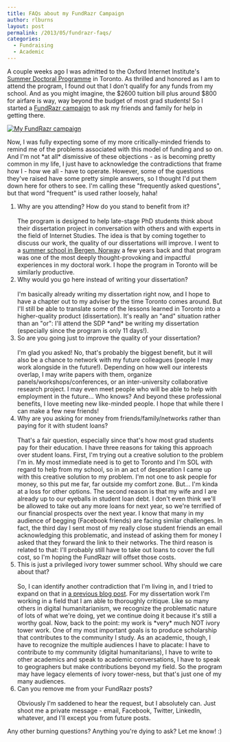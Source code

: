 ```yaml
---
title: FAQs about my FundRazr Campaign
author: rlburns
layout: post
permalink: /2013/05/fundrazr-faqs/
categories:
  - Fundraising
  - Academic
---
```


A couple weeks ago I was admitted to the Oxford Internet Institute's [Summer Doctoral Programme](http://www.oii.ox.ac.uk/teaching/sdp/Y2013.cfm) in Toronto. As thrilled and honored as I am to attend the program, I found out that I don't qualify for any funds from my school. And as you might imagine, the $2600 tuition bill plus around $800 for airfare is way, way beyond the budget of most grad students! So I started a [FundRazr campaign](https://fundrazr.com/campaigns/5VFR2) to ask my friends and family for help in getting there. 

[![My FundRazr campaign](https://s3.amazonaws.com/fundrazr-platform/campaigns/8ba1e105f8d9474690b464ad114125f0.jpg)](https://fundrazr.com/campaigns/5VFR2)

Now, I was fully expecting some of my more critically-minded friends to remind me of the problems associated with this model of funding and so on. And I'm not \*at all\* dismissive of these objections - as is becoming pretty common in my life, I just have to acknowledge the contradictions that frame how I - how we all - have to operate. However, some of the questions they've raised have some pretty simple answers, so I thought I'd put them down here for others to see. I'm calling these "frequently asked questions", but that word "frequent" is used rather loosely, haha!

1. Why are you attending? How do you stand to benefit from it? <br><br> The program is designed to help late-stage PhD students think about their dissertation project in conversation with others and with experts in the field of Internet Studies. The idea is that by coming together to discuss our work, the quality of our dissertations will improve. I went to a [summer school in Bergen, Norway](http://www.uib.no/rs/bsrs) a few years back and that program was one of the most deeply thought-provoking and impactful experiences in my doctoral work. I hope the program in Toronto will be similarly productive.
2. Why would you go here instead of writing your dissertation? <br><br> I'm basically already writing my dissertation right now, and I hope to have a chapter out to my adviser by the time Toronto comes around. But I'll still be able to translate some of the lessons learned in Toronto into a higher-quality product (dissertation). It's really an "and" situation rather than an "or": I'll attend the SDP \*and\* be writing my dissertation (especially since the program is only 11 days!).
3. So are you going just to improve the quality of your dissertation? <br><br> I'm glad you asked! No, that's probably the biggest benefit, but it will also be a chance to network with my future colleagues (people I may work alongside in the future!). Depending on how well our interests overlap, I may write papers with them, organize panels/workshops/conferences, or an inter-university collaborative research project. I may even meet people who will be able to help with employment in the future... Who knows? And beyond these professional benefits, I love meeting new like-minded people. I hope that while there I can make a few new friends!
4. Why are you asking for money from friends/family/networks rather than paying for it with student loans? <br><br> That's a fair question, especially since that's how most grad students pay for their education. I have three reasons for taking this approach over student loans. First, I'm trying out a creative solution to the problem I'm in. My most immediate need is to get to Toronto and I'm SOL with regard to help from my school, so in an act of desperation I came up with this creative solution to my problem. I'm not one to ask people for money, so this put me far, far outside my comfort zone. But... I'm kinda at a loss for other options. The second reason is that my wife and I are already up to our eyeballs in student loan debt. I don't even think we'll be allowed to take out any more loans for next year, so we're terrified of our financial prospects over the next year. I know that many in my audience of begging (Facebook friends) are facing similar challenges. In fact, the third day I sent most of my really close student friends an email acknowledging this problematic, and instead of asking them for money I asked that they forward the link to their networks. The third reason is related to that: I'll probably still have to take out loans to cover the full cost, so I'm hoping the FundRazr will offset those costs.
5. This is just a privileged ivory tower summer school. Why should we care about that? <br><br> So, I can identify another contradiction that I'm living in, and I tried to expand on that in [a previous blog post](http://burnsr77.github.io/2013/03/critically-informed-humanitarianism/). For my dissertation work I'm working in a field that I am able to thoroughly critique. Like so many others in digital humanitarianism, we recognize the problematic nature of lots of what we're doing, yet we continue doing it because it's still a worthy goal. Now, back to the point: my work is \*very\* much NOT ivory tower work. One of my most important goals is to produce scholarship that contributes to the community I study. As an academic, though, I have to recognize the multiple audiences I have to placate: I have to contribute to my community (digital humanitarians), I have to write to other academics and speak to academic conversations, I have to speak to geographers but make contributions beyond my field. So the program may have legacy elements of ivory tower-ness, but that's just one of my many audiences. 
6. Can you remove me from your FundRazr posts? <br><br> Obviously I'm saddened to hear the request, but I absolutely can. Just shoot me a private message - email, Facebook, Twitter, LinkedIn, whatever, and I'll except you from future posts.

Any other burning questions? Anything you're dying to ask? Let me know! :\)